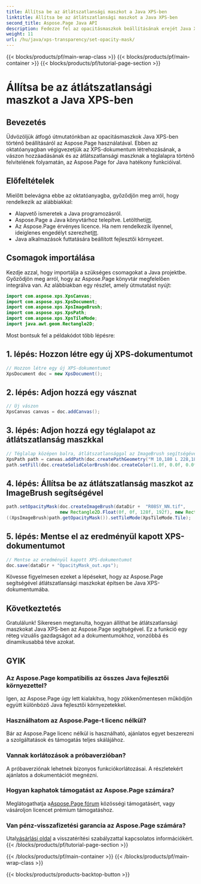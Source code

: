 ```yaml
---
title: Állítsa be az átlátszatlansági maszkot a Java XPS-ben
linktitle: Állítsa be az átlátszatlansági maszkot a Java XPS-ben
second_title: Aspose.Page Java API
description: Fedezze fel az opacitásmaszkok beállításának erejét Java XPS-ben az Aspose.Page segítségével. Kövesse lépésenkénti útmutatónkat a vizuálisan továbbfejlesztett dokumentumélmény érdekében.
weight: 11
url: /hu/java/xps-transparency/set-opacity-mask/
---
```


{{< blocks/products/pf/main-wrap-class >}}
{{< blocks/products/pf/main-container >}}
{{< blocks/products/pf/tutorial-page-section >}}

# Állítsa be az átlátszatlansági maszkot a Java XPS-ben

## Bevezetés
Üdvözöljük átfogó útmutatónkban az opacitásmaszkok Java XPS-ben történő beállításáról az Aspose.Page használatával. Ebben az oktatóanyagban végigvezetjük az XPS-dokumentum létrehozásának, a vászon hozzáadásának és az átlátszatlansági maszknak a téglalapra történő felvitelének folyamatán, az Aspose.Page for Java hatékony funkcióival.
## Előfeltételek
Mielőtt belevágna ebbe az oktatóanyagba, győződjön meg arról, hogy rendelkezik az alábbiakkal:
- Alapvető ismeretek a Java programozásról.
-  Aspose.Page a Java könyvtárhoz telepítve. Letöltheti[itt](https://releases.aspose.com/page/java/).
-  Az Aspose.Page érvényes licence. Ha nem rendelkezik ilyennel, ideiglenes engedélyt szerezhet[itt](https://purchase.aspose.com/temporary-license/).
- Java alkalmazások futtatására beállított fejlesztői környezet.
## Csomagok importálása
Kezdje azzal, hogy importálja a szükséges csomagokat a Java projektbe. Győződjön meg arról, hogy az Aspose.Page könyvtár megfelelően integrálva van. Az alábbiakban egy részlet, amely útmutatást nyújt:
```java
import com.aspose.xps.XpsCanvas;
import com.aspose.xps.XpsDocument;
import com.aspose.xps.XpsImageBrush;
import com.aspose.xps.XpsPath;
import com.aspose.xps.XpsTileMode;
import java.awt.geom.Rectangle2D;
```
Most bontsuk fel a példakódot több lépésre:
## 1. lépés: Hozzon létre egy új XPS-dokumentumot
```java
// Hozzon létre egy új XPS-dokumentumot
XpsDocument doc = new XpsDocument();
```
## 2. lépés: Adjon hozzá egy vásznat
```java
// Új vászon
XpsCanvas canvas = doc.addCanvas();
```
## 3. lépés: Adjon hozzá egy téglalapot az átlátszatlanság maszkkal
```java
// Téglalap középen balra, átlátszatlansággal az ImageBrush segítségével
XpsPath path = canvas.addPath(doc.createPathGeometry("M 10,180 L 228,180 228,285 10,285"));
path.setFill(doc.createSolidColorBrush(doc.createColor(1.0f, 0.0f, 0.0f)));
```
## 4. lépés: Állítsa be az átlátszatlanság maszkot az ImageBrush segítségével
```java
path.setOpacityMask(doc.createImageBrush(dataDir +  "R08SY_NN.tif", 
                    new Rectangle2D.Float(0f, 0f, 128f, 192f), new Rectangle2D.Float(0f, 0f, 64f, 96f)));
((XpsImageBrush)path.getOpacityMask()).setTileMode(XpsTileMode.Tile);
```
## 5. lépés: Mentse el az eredményül kapott XPS-dokumentumot
```java
// Mentse az eredményül kapott XPS-dokumentumot
doc.save(dataDir + "OpacityMask_out.xps"); 
```
Kövesse figyelmesen ezeket a lépéseket, hogy az Aspose.Page segítségével átlátszatlansági maszkokat építsen be Java XPS-dokumentumába.
## Következtetés
Gratulálunk! Sikeresen megtanulta, hogyan állíthat be átlátszatlansági maszkokat Java XPS-ben az Aspose.Page segítségével. Ez a funkció egy réteg vizuális gazdagságot ad a dokumentumokhoz, vonzóbbá és dinamikusabbá téve azokat.
## GYIK
### Az Aspose.Page kompatibilis az összes Java fejlesztői környezettel?
Igen, az Aspose.Page úgy lett kialakítva, hogy zökkenőmentesen működjön együtt különböző Java fejlesztői környezetekkel.
### Használhatom az Aspose.Page-t licenc nélkül?
Bár az Aspose.Page licenc nélkül is használható, ajánlatos egyet beszerezni a szolgáltatások és támogatás teljes skálájához.
### Vannak korlátozások a próbaverzióban?
A próbaverziónak lehetnek bizonyos funkciókorlátozásai. A részletekért ajánlatos a dokumentációt megnézni.
### Hogyan kaphatok támogatást az Aspose.Page számára?
 Meglátogathatja a[Aspose.Page fórum](https://forum.aspose.com/c/page/39) közösségi támogatásért, vagy vásároljon licencet prémium támogatáshoz.
### Van pénz-visszafizetési garancia az Aspose.Page számára?
 Utal[vásárlási oldal](https://purchase.aspose.com/buy) a visszatérítési szabályzattal kapcsolatos információkért.
{{< /blocks/products/pf/tutorial-page-section >}}

{{< /blocks/products/pf/main-container >}}
{{< /blocks/products/pf/main-wrap-class >}}

{{< blocks/products/products-backtop-button >}}
